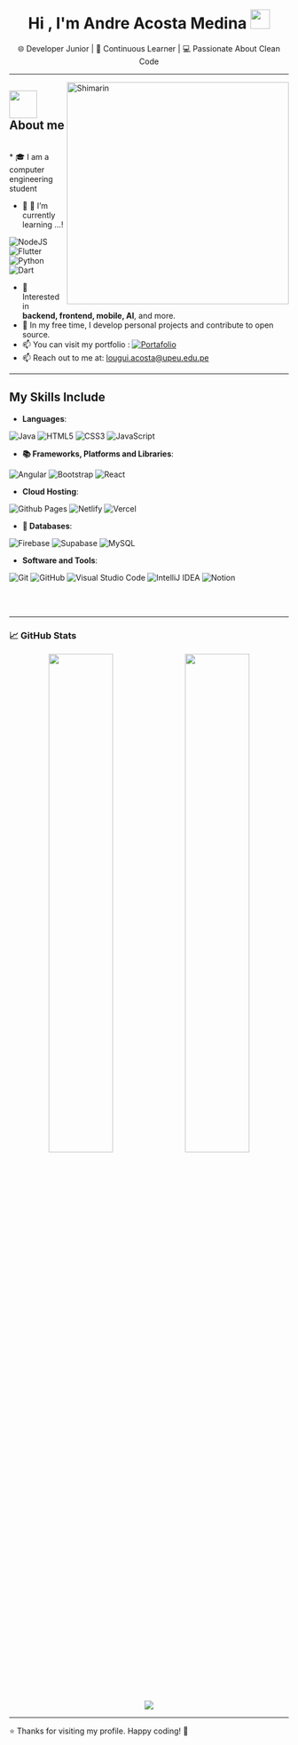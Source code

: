 <h1 align="center"><b>Hi , I'm Andre Acosta Medina </b><img src="https://media.giphy.com/media/hvRJCLFzcasrR4ia7z/giphy.gif" width="35"></h1><p align="center">🌐 Developer Junior | 🧠 Continuous Learner | 💻 Passionate About Clean Code</p>

---
<img align="right" width="400" alt="Shimarin" src="https://preview.redd.it/does-anyone-have-this-picture-in-high-quality-v0-5b18apvn7uhd1.jpeg?width=640&crop=smart&auto=webp&s=9225e5d6bac4b816313acafe492d442483c1b947"/>

## <picture><img src = "https://github.com/7oSkaaa/7oSkaaa/blob/main/Images/about_me.gif?raw=true" width = 50px></picture> About me
<br>
* 🎓 I am a computer engineering student

* 🌱 🌱 I’m currently learning ...!
  
![NodeJS](https://img.shields.io/badge/node.js-6DA55F?style=for-the-badge&logo=node.js&logoColor=white)
![Flutter](https://img.shields.io/badge/Flutter-%2302569B.svg?style=for-the-badge&logo=Flutter&logoColor=white)
![Python](https://img.shields.io/badge/python-3670A0?style=for-the-badge&logo=python&logoColor=ffdd54)
![Dart](https://img.shields.io/badge/dart-%230175C2.svg?style=for-the-badge&logo=dart&logoColor=white)
* 💼 Interested in **backend, frontend, mobile, AI**, and more.
* 🔭 In my free time, I develop personal projects and contribute to open source.
* 📫 You can visit my portfolio : [![Portafolio](https://img.shields.io/badge/-Portafolio-24292E?logo=githubpages&logoColor=white&style=flat)](https://acosta-portafolio-2025.vercel.app/)
* 📫 Reach out to me at: <a href="lougui.acosta@upeu.edu.pe">lougui.acosta@upeu.edu.pe</a>

---

## My Skills Include

* **Languages**:
 
![Java](https://img.shields.io/badge/java-%23ED8B00.svg?style=for-the-badge&logo=openjdk&logoColor=white)
![HTML5](https://img.shields.io/badge/HTML5%20-%23E34F26.svg?style=for-the-badge&logo=html5&logoColor=white)
![CSS3](https://img.shields.io/badge/CSS%20-%231572B6.svg?style=for-the-badge&logo=css3&logoColor=white)
![JavaScript](https://img.shields.io/badge/JavaScript%20-%23F7DF1E.svg?style=for-the-badge&logo=javascript&logoColor=black)

* **📚 Frameworks, Platforms and Libraries**:
  
![Angular](https://img.shields.io/badge/angular-%23DD0031.svg?style=for-the-badge&logo=angular&logoColor=white)
![Bootstrap](https://img.shields.io/badge/bootstrap-%238511FA.svg?style=for-the-badge&logo=bootstrap&logoColor=white)
![React](https://img.shields.io/badge/react-%2320232a.svg?style=for-the-badge&logo=react&logoColor=%2361DAFB)

* **Cloud Hosting**:
    
![Github Pages](https://img.shields.io/badge/GitHub%20Pages-%23327FC7.svg?style=for-the-badge&logo=github&logoColor=white)
![Netlify](https://img.shields.io/badge/netlify-%23000000.svg?style=for-the-badge&logo=netlify&logoColor=#00C7B7)
![Vercel](https://img.shields.io/badge/vercel-%23000000.svg?style=for-the-badge&logo=vercel&logoColor=white)

   - **💾 Databases**:
    
![Firebase](https://img.shields.io/badge/firebase-a08021?style=for-the-badge&logo=firebase&logoColor=ffcd34)
![Supabase](https://img.shields.io/badge/Supabase-3ECF8E?style=for-the-badge&logo=supabase&logoColor=white)
![MySQL](https://img.shields.io/badge/mysql-4479A1.svg?style=for-the-badge&logo=mysql&logoColor=white)


* **Software and Tools**:
    
![Git](https://img.shields.io/badge/git-%23F05033.svg?style=for-the-badge&logo=git&logoColor=white)
![GitHub](https://img.shields.io/badge/github-%23121011.svg?style=for-the-badge&logo=github&logoColor=white)
![Visual Studio Code](https://img.shields.io/badge/Visual%20Studio%20Code-0078d7.svg?style=for-the-badge&logo=visual-studio-code&logoColor=white)
![IntelliJ IDEA](https://img.shields.io/badge/IntelliJIDEA-000000.svg?style=for-the-badge&logo=intellij-idea&logoColor=white)
![Notion](https://img.shields.io/badge/Notion-%23000000.svg?style=for-the-badge&logo=notion&logoColor=white)

<br>   
<br>   

---

### 📈 GitHub Stats

<p align="center">
  <img width="48%" src="https://github-readme-stats.vercel.app/api?username=LouguiAcostaMedina&show_icons=true&theme=tokyonight" />
  <img width="48%" src="https://github-readme-stats.vercel.app/api/top-langs/?username=LouguiAcostaMedina&layout=compact&theme=tokyonight" />
</p>

<p align="center">
  <img src="https://github-readme-streak-stats.herokuapp.com/?user=LouguiAcostaMedina&theme=material-palenight" />
</p>

---
⭐ Thanks for visiting my profile. Happy coding! 🚀
